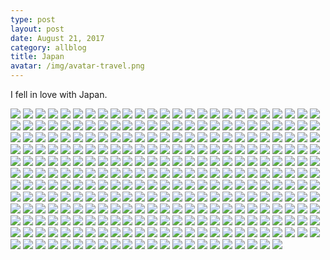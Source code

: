 ```yaml
---
type: post
layout: post
date: August 21, 2017
category: allblog
title: Japan
avatar: /img/avatar-travel.png
---
```


I fell in love with Japan.

<img class='post-img' src='{{ "/img/travel/Japan/IMG_20170727_144542.jpg" }}'/>
<img class='post-img' src='{{ "/img/travel/Japan/IMG_20170727_182942.jpg" }}'/>
<img class='post-img' src='{{ "/img/travel/Japan/IMG_20170727_184441.jpg" }}'/>
<img class='post-img' src='{{ "/img/travel/Japan/IMG_20170727_200330.jpg" }}'/>
<img class='post-img' src='{{ "/img/travel/Japan/IMG_20170727_210005.jpg" }}'/>
<img class='post-img' src='{{ "/img/travel/Japan/IMG_20170727_212751.jpg" }}'/>
<img class='post-img' src='{{ "/img/travel/Japan/IMG_20170727_222237.jpg" }}'/>
<img class='post-img' src='{{ "/img/travel/Japan/IMG_20170727_224914.jpg" }}'/>
<img class='post-img' src='{{ "/img/travel/Japan/IMG_20170727_231705.jpg" }}'/>
<img class='post-img' src='{{ "/img/travel/Japan/IMG_20170728_011257.jpg" }}'/>
<img class='post-img' src='{{ "/img/travel/Japan/IMG_20170728_013703.jpg" }}'/>
<img class='post-img' src='{{ "/img/travel/Japan/IMG_20170728_120305.jpg" }}'/>
<img class='post-img' src='{{ "/img/travel/Japan/IMG_20170728_122344.jpg" }}'/>
<img class='post-img' src='{{ "/img/travel/Japan/IMG_20170728_125957.jpg" }}'/>
<img class='post-img' src='{{ "/img/travel/Japan/IMG_20170728_130314.jpg" }}'/>
<img class='post-img' src='{{ "/img/travel/Japan/IMG_20170728_131445.jpg" }}'/>
<img class='post-img' src='{{ "/img/travel/Japan/IMG_20170728_132133.jpg" }}'/>
<img class='post-img' src='{{ "/img/travel/Japan/IMG_20170728_133724.jpg" }}'/>
<img class='post-img' src='{{ "/img/travel/Japan/IMG_20170728_134543.jpg" }}'/>
<img class='post-img' src='{{ "/img/travel/Japan/IMG_20170728_134602.jpg" }}'/>
<img class='post-img' src='{{ "/img/travel/Japan/IMG_20170728_134625.jpg" }}'/>
<img class='post-img' src='{{ "/img/travel/Japan/IMG_20170728_134720.jpg" }}'/>
<img class='post-img' src='{{ "/img/travel/Japan/IMG_20170728_134855.jpg" }}'/>
<img class='post-img' src='{{ "/img/travel/Japan/IMG_20170728_134936.jpg" }}'/>
<img class='post-img' src='{{ "/img/travel/Japan/IMG_20170728_135057.jpg" }}'/>
<img class='post-img' src='{{ "/img/travel/Japan/IMG_20170728_140126.jpg" }}'/>
<img class='post-img' src='{{ "/img/travel/Japan/IMG_20170728_143910.jpg" }}'/>
<img class='post-img' src='{{ "/img/travel/Japan/IMG_20170728_145020.jpg" }}'/>
<img class='post-img' src='{{ "/img/travel/Japan/IMG_20170728_145927.jpg" }}'/>
<img class='post-img' src='{{ "/img/travel/Japan/IMG_20170728_151631.jpg" }}'/>
<img class='post-img' src='{{ "/img/travel/Japan/IMG_20170728_153625.jpg" }}'/>
<img class='post-img' src='{{ "/img/travel/Japan/IMG_20170728_161403.jpg" }}'/>
<img class='post-img' src='{{ "/img/travel/Japan/IMG_20170728_161846.jpg" }}'/>
<img class='post-img' src='{{ "/img/travel/Japan/IMG_20170729_142511.jpg" }}'/>
<img class='post-img' src='{{ "/img/travel/Japan/IMG_20170729_145603.jpg" }}'/>
<img class='post-img' src='{{ "/img/travel/Japan/IMG_20170729_145749.jpg" }}'/>
<img class='post-img' src='{{ "/img/travel/Japan/IMG_20170729_150013.jpg" }}'/>
<img class='post-img' src='{{ "/img/travel/Japan/IMG_20170729_150308.jpg" }}'/>
<img class='post-img' src='{{ "/img/travel/Japan/IMG_20170729_152323.jpg" }}'/>
<img class='post-img' src='{{ "/img/travel/Japan/IMG_20170729_161927.jpg" }}'/>
<img class='post-img' src='{{ "/img/travel/Japan/IMG_20170729_164605.jpg" }}'/>
<img class='post-img' src='{{ "/img/travel/Japan/IMG_20170729_165238.jpg" }}'/>
<img class='post-img' src='{{ "/img/travel/Japan/IMG_20170729_170357.jpg" }}'/>
<img class='post-img' src='{{ "/img/travel/Japan/IMG_20170729_170512.jpg" }}'/>
<img class='post-img' src='{{ "/img/travel/Japan/IMG_20170729_171349.jpg" }}'/>
<img class='post-img' src='{{ "/img/travel/Japan/IMG_20170729_171417.jpg" }}'/>
<img class='post-img' src='{{ "/img/travel/Japan/IMG_20170729_171541.jpg" }}'/>
<img class='post-img' src='{{ "/img/travel/Japan/IMG_20170729_171934.jpg" }}'/>
<img class='post-img' src='{{ "/img/travel/Japan/IMG_20170729_172137.jpg" }}'/>
<img class='post-img' src='{{ "/img/travel/Japan/IMG_20170729_173115.jpg" }}'/>
<img class='post-img' src='{{ "/img/travel/Japan/IMG_20170729_173209.jpg" }}'/>
<img class='post-img' src='{{ "/img/travel/Japan/IMG_20170729_173448.jpg" }}'/>
<img class='post-img' src='{{ "/img/travel/Japan/IMG_20170729_174414.jpg" }}'/>
<img class='post-img' src='{{ "/img/travel/Japan/IMG_20170729_174726.jpg" }}'/>
<img class='post-img' src='{{ "/img/travel/Japan/IMG_20170729_180045.jpg" }}'/>
<img class='post-img' src='{{ "/img/travel/Japan/IMG_20170729_180248.jpg" }}'/>
<img class='post-img' src='{{ "/img/travel/Japan/IMG_20170729_200253.jpg" }}'/>
<img class='post-img' src='{{ "/img/travel/Japan/IMG_20170729_210706.jpg" }}'/>
<img class='post-img' src='{{ "/img/travel/Japan/IMG_20170729_225543.jpg" }}'/>
<img class='post-img' src='{{ "/img/travel/Japan/IMG_20170730_113601.jpg" }}'/>
<img class='post-img' src='{{ "/img/travel/Japan/IMG_20170730_114130.jpg" }}'/>
<img class='post-img' src='{{ "/img/travel/Japan/IMG_20170730_114326.jpg" }}'/>
<img class='post-img' src='{{ "/img/travel/Japan/IMG_20170730_114659.jpg" }}'/>
<img class='post-img' src='{{ "/img/travel/Japan/IMG_20170730_115707.jpg" }}'/>
<img class='post-img' src='{{ "/img/travel/Japan/IMG_20170730_122310.jpg" }}'/>
<img class='post-img' src='{{ "/img/travel/Japan/IMG_20170730_124552.jpg" }}'/>
<img class='post-img' src='{{ "/img/travel/Japan/IMG_20170730_125339.jpg" }}'/>
<img class='post-img' src='{{ "/img/travel/Japan/IMG_20170730_130908.jpg" }}'/>
<img class='post-img' src='{{ "/img/travel/Japan/IMG_20170730_140457.jpg" }}'/>
<img class='post-img' src='{{ "/img/travel/Japan/IMG_20170730_141743.jpg" }}'/>
<img class='post-img' src='{{ "/img/travel/Japan/IMG_20170730_142350.jpg" }}'/>
<img class='post-img' src='{{ "/img/travel/Japan/IMG_20170730_145354.jpg" }}'/>
<img class='post-img' src='{{ "/img/travel/Japan/IMG_20170730_170042.jpg" }}'/>
<img class='post-img' src='{{ "/img/travel/Japan/IMG_20170731_193201.jpg" }}'/>
<img class='post-img' src='{{ "/img/travel/Japan/IMG_20170731_204945.jpg" }}'/>
<img class='post-img' src='{{ "/img/travel/Japan/IMG_20170731_221243.jpg" }}'/>
<img class='post-img' src='{{ "/img/travel/Japan/IMG_20170731_223658.jpg" }}'/>
<img class='post-img' src='{{ "/img/travel/Japan/IMG_20170731_230056.jpg" }}'/>
<img class='post-img' src='{{ "/img/travel/Japan/IMG_20170801_130353.jpg" }}'/>
<img class='post-img' src='{{ "/img/travel/Japan/IMG_20170801_144512.jpg" }}'/>
<img class='post-img' src='{{ "/img/travel/Japan/IMG_20170801_151703.jpg" }}'/>
<img class='post-img' src='{{ "/img/travel/Japan/IMG_20170801_152212.jpg" }}'/>
<img class='post-img' src='{{ "/img/travel/Japan/IMG_20170801_153031.jpg" }}'/>
<img class='post-img' src='{{ "/img/travel/Japan/IMG_20170801_162056.jpg" }}'/>
<img class='post-img' src='{{ "/img/travel/Japan/IMG_20170801_162317.jpg" }}'/>
<img class='post-img' src='{{ "/img/travel/Japan/IMG_20170802_043222.jpg" }}'/>
<img class='post-img' src='{{ "/img/travel/Japan/IMG_20170802_043725.jpg" }}'/>
<img class='post-img' src='{{ "/img/travel/Japan/IMG_20170802_044426.jpg" }}'/>
<img class='post-img' src='{{ "/img/travel/Japan/IMG_20170802_044830.jpg" }}'/>
<img class='post-img' src='{{ "/img/travel/Japan/IMG_20170802_045137.jpg" }}'/>
<img class='post-img' src='{{ "/img/travel/Japan/IMG_20170802_045527.jpg" }}'/>
<img class='post-img' src='{{ "/img/travel/Japan/IMG_20170802_045616.jpg" }}'/>
<img class='post-img' src='{{ "/img/travel/Japan/IMG_20170802_050152.jpg" }}'/>
<img class='post-img' src='{{ "/img/travel/Japan/IMG_20170802_050736.jpg" }}'/>
<img class='post-img' src='{{ "/img/travel/Japan/IMG_20170802_051009.jpg" }}'/>
<img class='post-img' src='{{ "/img/travel/Japan/IMG_20170802_052012.jpg" }}'/>
<img class='post-img' src='{{ "/img/travel/Japan/IMG_20170802_052444.jpg" }}'/>
<img class='post-img' src='{{ "/img/travel/Japan/IMG_20170802_053145.jpg" }}'/>
<img class='post-img' src='{{ "/img/travel/Japan/IMG_20170802_053648.jpg" }}'/>
<img class='post-img' src='{{ "/img/travel/Japan/IMG_20170802_053703.jpg" }}'/>
<img class='post-img' src='{{ "/img/travel/Japan/IMG_20170802_054238.jpg" }}'/>
<img class='post-img' src='{{ "/img/travel/Japan/IMG_20170802_054322.jpg" }}'/>
<img class='post-img' src='{{ "/img/travel/Japan/IMG_20170802_055132.jpg" }}'/>
<img class='post-img' src='{{ "/img/travel/Japan/IMG_20170802_060158.jpg" }}'/>
<img class='post-img' src='{{ "/img/travel/Japan/IMG_20170802_060951.jpg" }}'/>
<img class='post-img' src='{{ "/img/travel/Japan/IMG_20170802_061029.jpg" }}'/>
<img class='post-img' src='{{ "/img/travel/Japan/IMG_20170802_061246.jpg" }}'/>
<img class='post-img' src='{{ "/img/travel/Japan/IMG_20170802_062735.jpg" }}'/>
<img class='post-img' src='{{ "/img/travel/Japan/IMG_7819.jpg" }}'/>
<img class='post-img' src='{{ "/img/travel/Japan/IMG_20170802_063316.jpg" }}'/>
<img class='post-img' src='{{ "/img/travel/Japan/IMG_7832.jpg" }}'/>
<img class='post-img' src='{{ "/img/travel/Japan/IMG_20170802_064345.jpg" }}'/>
<img class='post-img' src='{{ "/img/travel/Japan/IMG_7842.jpg" }}'/>
<img class='post-img' src='{{ "/img/travel/Japan/IMG_20170802_070026.jpg" }}'/>
<img class='post-img' src='{{ "/img/travel/Japan/IMG_20170802_071741.jpg" }}'/>
<img class='post-img' src='{{ "/img/travel/Japan/IMG_20170802_073156.jpg" }}'/>
<img class='post-img' src='{{ "/img/travel/Japan/IMG_20170802_073659.jpg" }}'/>
<img class='post-img' src='{{ "/img/travel/Japan/IMG_7857.jpg" }}'/>
<img class='post-img' src='{{ "/img/travel/Japan/IMG_20170802_074023.jpg" }}'/>
<img class='post-img' src='{{ "/img/travel/Japan/IMG_20170802_083601.jpg" }}'/>
<img class='post-img' src='{{ "/img/travel/Japan/IMG_20170802_084158.jpg" }}'/>
<img class='post-img' src='{{ "/img/travel/Japan/IMG_20170802_090022.jpg" }}'/>
<img class='post-img' src='{{ "/img/travel/Japan/IMG_20170802_091711.jpg" }}'/>
<img class='post-img' src='{{ "/img/travel/Japan/IMG_20170802_104116.jpg" }}'/>
<img class='post-img' src='{{ "/img/travel/Japan/IMG_20170802_111746.jpg" }}'/>
<img class='post-img' src='{{ "/img/travel/Japan/IMG_20170802_112038.jpg" }}'/>
<img class='post-img' src='{{ "/img/travel/Japan/IMG_20170803_144843.jpg" }}'/>
<img class='post-img' src='{{ "/img/travel/Japan/IMG_20170804_211613.jpg" }}'/>
<img class='post-img' src='{{ "/img/travel/Japan/IMG_20170805_175634.jpg" }}'/>
<img class='post-img' src='{{ "/img/travel/Japan/IMG_20170805_175709.jpg" }}'/>
<img class='post-img' src='{{ "/img/travel/Japan/IMG_20170805_203141.jpg" }}'/>
<img class='post-img' src='{{ "/img/travel/Japan/IMG_20170805_213609.jpg" }}'/>
<img class='post-img' src='{{ "/img/travel/Japan/IMG_20170805_213630.jpg" }}'/>
<img class='post-img' src='{{ "/img/travel/Japan/IMG_20170806_003931.jpg" }}'/>
<img class='post-img' src='{{ "/img/travel/Japan/IMG_20170806_145513.jpg" }}'/>
<img class='post-img' src='{{ "/img/travel/Japan/IMG_20170806_185900.jpg" }}'/>
<img class='post-img' src='{{ "/img/travel/Japan/IMG_20170806_211919.jpg" }}'/>
<img class='post-img' src='{{ "/img/travel/Japan/IMG_20170807_072550.jpg" }}'/>
<img class='post-img' src='{{ "/img/travel/Japan/IMG_20170807_072635.jpg" }}'/>
<img class='post-img' src='{{ "/img/travel/Japan/IMG_20170807_072816.jpg" }}'/>
<img class='post-img' src='{{ "/img/travel/Japan/IMG_20170807_073938.jpg" }}'/>
<img class='post-img' src='{{ "/img/travel/Japan/IMG_20170807_074022.jpg" }}'/>
<img class='post-img' src='{{ "/img/travel/Japan/IMG_20170807_074819.jpg" }}'/>
<img class='post-img' src='{{ "/img/travel/Japan/IMG_20170807_075220.jpg" }}'/>
<img class='post-img' src='{{ "/img/travel/Japan/IMG_20170807_080009.jpg" }}'/>
<img class='post-img' src='{{ "/img/travel/Japan/IMG_20170807_081113.jpg" }}'/>
<img class='post-img' src='{{ "/img/travel/Japan/IMG_20170807_081444.jpg" }}'/>
<img class='post-img' src='{{ "/img/travel/Japan/IMG_20170807_081618.jpg" }}'/>
<img class='post-img' src='{{ "/img/travel/Japan/IMG_20170807_081753.jpg" }}'/>
<img class='post-img' src='{{ "/img/travel/Japan/IMG_20170807_082059.jpg" }}'/>
<img class='post-img' src='{{ "/img/travel/Japan/IMG_20170807_082811.jpg" }}'/>
<img class='post-img' src='{{ "/img/travel/Japan/IMG_20170807_082950.jpg" }}'/>
<img class='post-img' src='{{ "/img/travel/Japan/IMG_20170807_083712.jpg" }}'/>
<img class='post-img' src='{{ "/img/travel/Japan/IMG_20170807_085320.jpg" }}'/>
<img class='post-img' src='{{ "/img/travel/Japan/IMG_20170807_085823.jpg" }}'/>
<img class='post-img' src='{{ "/img/travel/Japan/IMG_20170807_090137.jpg" }}'/>
<img class='post-img' src='{{ "/img/travel/Japan/IMG_20170807_090847.jpg" }}'/>
<img class='post-img' src='{{ "/img/travel/Japan/IMG_20170807_090855.jpg" }}'/>
<img class='post-img' src='{{ "/img/travel/Japan/IMG_20170807_093510.jpg" }}'/>
<img class='post-img' src='{{ "/img/travel/Japan/PANO_20170807_094059.jpg" }}'/>
<img class='post-img' src='{{ "/img/travel/Japan/IMG_20170807_095540.jpg" }}'/>
<img class='post-img' src='{{ "/img/travel/Japan/IMG_20170807_100700.jpg" }}'/>
<img class='post-img' src='{{ "/img/travel/Japan/IMG_20170807_103705.jpg" }}'/>
<img class='post-img' src='{{ "/img/travel/Japan/IMG_20170807_104140.jpg" }}'/>
<img class='post-img' src='{{ "/img/travel/Japan/IMG_20170807_111837.jpg" }}'/>
<img class='post-img' src='{{ "/img/travel/Japan/IMG_20170807_111930.jpg" }}'/>
<img class='post-img' src='{{ "/img/travel/Japan/IMG_20170807_112101.jpg" }}'/>
<img class='post-img' src='{{ "/img/travel/Japan/IMG_20170807_121000.jpg" }}'/>
<img class='post-img' src='{{ "/img/travel/Japan/IMG_20170807_121152.jpg" }}'/>
<img class='post-img' src='{{ "/img/travel/Japan/IMG_20170807_121403.jpg" }}'/>
<img class='post-img' src='{{ "/img/travel/Japan/IMG_20170807_121739.jpg" }}'/>
<img class='post-img' src='{{ "/img/travel/Japan/IMG_20170807_122044.jpg" }}'/>
<img class='post-img' src='{{ "/img/travel/Japan/IMG_20170807_122327.jpg" }}'/>
<img class='post-img' src='{{ "/img/travel/Japan/IMG_20170807_123240.jpg" }}'/>
<img class='post-img' src='{{ "/img/travel/Japan/IMG_20170807_125511.jpg" }}'/>
<img class='post-img' src='{{ "/img/travel/Japan/IMG_20170807_125743.jpg" }}'/>
<img class='post-img' src='{{ "/img/travel/Japan/IMG_20170807_133101.jpg" }}'/>
<img class='post-img' src='{{ "/img/travel/Japan/IMG_20170807_142628.jpg" }}'/>
<img class='post-img' src='{{ "/img/travel/Japan/IMG_20170807_153258.jpg" }}'/>
<img class='post-img' src='{{ "/img/travel/Japan/IMG_20170807_153748.jpg" }}'/>
<img class='post-img' src='{{ "/img/travel/Japan/IMG_20170807_155002.jpg" }}'/>
<img class='post-img' src='{{ "/img/travel/Japan/IMG_20170807_161228.jpg" }}'/>
<img class='post-img' src='{{ "/img/travel/Japan/IMG_20170807_161419.jpg" }}'/>
<img class='post-img' src='{{ "/img/travel/Japan/IMG_20170807_204923.jpg" }}'/>
<img class='post-img' src='{{ "/img/travel/Japan/IMG_20170808_123345.jpg" }}'/>
<img class='post-img' src='{{ "/img/travel/Japan/IMG_20170808_150337.jpg" }}'/>
<img class='post-img' src='{{ "/img/travel/Japan/IMG_20170809_001044.jpg" }}'/>
<img class='post-img' src='{{ "/img/travel/Japan/IMG_20170809_134329.jpg" }}'/>
<img class='post-img' src='{{ "/img/travel/Japan/IMG_20170810_122648.jpg" }}'/>
<img class='post-img' src='{{ "/img/travel/Japan/IMG_20170810_134749.jpg" }}'/>
<img class='post-img' src='{{ "/img/travel/Japan/IMG_20170810_150859.jpg" }}'/>
<img class='post-img' src='{{ "/img/travel/Japan/IMG_20170810_150945.jpg" }}'/>
<img class='post-img' src='{{ "/img/travel/Japan/IMG_20170810_151228.jpg" }}'/>
<img class='post-img' src='{{ "/img/travel/Japan/IMG_20170810_151857.jpg" }}'/>
<img class='post-img' src='{{ "/img/travel/Japan/IMG_20170810_151909.jpg" }}'/>
<img class='post-img' src='{{ "/img/travel/Japan/IMG_20170811_130059.jpg" }}'/>
<img class='post-img' src='{{ "/img/travel/Japan/IMG_20170811_132233.jpg" }}'/>
<img class='post-img' src='{{ "/img/travel/Japan/IMG_20170811_132659.jpg" }}'/>
<img class='post-img' src='{{ "/img/travel/Japan/IMG_20170811_132911.jpg" }}'/>
<img class='post-img' src='{{ "/img/travel/Japan/IMG_20170811_133208.jpg" }}'/>
<img class='post-img' src='{{ "/img/travel/Japan/IMG_20170811_133227.jpg" }}'/>
<img class='post-img' src='{{ "/img/travel/Japan/IMG_20170811_133353.jpg" }}'/>
<img class='post-img' src='{{ "/img/travel/Japan/IMG_20170811_134330.jpg" }}'/>
<img class='post-img' src='{{ "/img/travel/Japan/IMG_20170811_134421.jpg" }}'/>
<img class='post-img' src='{{ "/img/travel/Japan/IMG_20170811_134444.jpg" }}'/>
<img class='post-img' src='{{ "/img/travel/Japan/IMG_20170811_134847.jpg" }}'/>
<img class='post-img' src='{{ "/img/travel/Japan/IMG_20170811_134937.jpg" }}'/>
<img class='post-img' src='{{ "/img/travel/Japan/IMG_20170811_135349.jpg" }}'/>
<img class='post-img' src='{{ "/img/travel/Japan/IMG_20170811_135540.jpg" }}'/>
<img class='post-img' src='{{ "/img/travel/Japan/IMG_20170811_135709.jpg" }}'/>
<img class='post-img' src='{{ "/img/travel/Japan/IMG_20170811_141743.jpg" }}'/>
<img class='post-img' src='{{ "/img/travel/Japan/IMG_20170811_151210.jpg" }}'/>
<img class='post-img' src='{{ "/img/travel/Japan/IMG_20170811_153454.jpg" }}'/>
<img class='post-img' src='{{ "/img/travel/Japan/IMG_20170811_154542.jpg" }}'/>
<img class='post-img' src='{{ "/img/travel/Japan/IMG_20170811_163040.jpg" }}'/>
<img class='post-img' src='{{ "/img/travel/Japan/IMG_20170811_164322.jpg" }}'/>
<img class='post-img' src='{{ "/img/travel/Japan/IMG_20170811_164339.jpg" }}'/>
<img class='post-img' src='{{ "/img/travel/Japan/image6.jpg" }}'/>
<img class='post-img' src='{{ "/img/travel/Japan/IMG_20170811_164554.jpg" }}'/>
<img class='post-img' src='{{ "/img/travel/Japan/IMG_20170811_165327.jpg" }}'/>
<img class='post-img' src='{{ "/img/travel/Japan/IMG_20170811_165925.jpg" }}'/>
<img class='post-img' src='{{ "/img/travel/Japan/IMG_20170811_170145.jpg" }}'/>
<img class='post-img' src='{{ "/img/travel/Japan/IMG_20170811_170338.jpg" }}'/>
<img class='post-img' src='{{ "/img/travel/Japan/IMG_20170811_170526.jpg" }}'/>
<img class='post-img' src='{{ "/img/travel/Japan/IMG_20170811_170623.jpg" }}'/>
<img class='post-img' src='{{ "/img/travel/Japan/IMG_20170811_170746.jpg" }}'/>
<img class='post-img' src='{{ "/img/travel/Japan/IMG_20170811_171412.jpg" }}'/>
<img class='post-img' src='{{ "/img/travel/Japan/IMG_20170811_171637.jpg" }}'/>
<img class='post-img' src='{{ "/img/travel/Japan/IMG_20170811_171827.jpg" }}'/>
<img class='post-img' src='{{ "/img/travel/Japan/IMG_20170811_172206.jpg" }}'/>
<img class='post-img' src='{{ "/img/travel/Japan/IMG_20170811_172827.jpg" }}'/>
<img class='post-img' src='{{ "/img/travel/Japan/image5.jpg" }}'/>
<img class='post-img' src='{{ "/img/travel/Japan/IMG_20170811_222349.jpg" }}'/>
<img class='post-img' src='{{ "/img/travel/Japan/IMG_20170812_121739.jpg" }}'/>
<img class='post-img' src='{{ "/img/travel/Japan/image8.jpg" }}'/>
<img class='post-img' src='{{ "/img/travel/Japan/IMG_20170812_173105.jpg" }}'/>
<img class='post-img' src='{{ "/img/travel/Japan/IMG_20170812_181525.jpg" }}'/>
<img class='post-img' src='{{ "/img/travel/Japan/IMG_20170812_183611.jpg" }}'/>
<img class='post-img' src='{{ "/img/travel/Japan/IMG_20170812_183833.jpg" }}'/>
<img class='post-img' src='{{ "/img/travel/Japan/IMG_20170812_184108.jpg" }}'/>
<img class='post-img' src='{{ "/img/travel/Japan/IMG_20170812_191857.jpg" }}'/>
<img class='post-img' src='{{ "/img/travel/Japan/IMG_20170812_193452.jpg" }}'/>
<img class='post-img' src='{{ "/img/travel/Japan/IMG_20170812_194731.jpg" }}'/>
<img class='post-img' src='{{ "/img/travel/Japan/IMG_20170812_194843.jpg" }}'/>
<img class='post-img' src='{{ "/img/travel/Japan/IMG_20170812_203232.jpg" }}'/>
<img class='post-img' src='{{ "/img/travel/Japan/IMG_20170812_211606.jpg" }}'/>
<img class='post-img' src='{{ "/img/travel/Japan/IMG_20170812_211620.jpg" }}'/>
<img class='post-img' src='{{ "/img/travel/Japan/IMG_20170813_153715.jpg" }}'/>
<img class='post-img' src='{{ "/img/travel/Japan/IMG_20170813_164508.jpg" }}'/>
<img class='post-img' src='{{ "/img/travel/Japan/IMG_20170813_172108.jpg" }}'/>
<img class='post-img' src='{{ "/img/travel/Japan/IMG_20170813_172119.jpg" }}'/>
<img class='post-img' src='{{ "/img/travel/Japan/IMG_20170813_173226.jpg" }}'/>
<img class='post-img' src='{{ "/img/travel/Japan/IMG_20170813_181808.jpg" }}'/>
<img class='post-img' src='{{ "/img/travel/Japan/IMG_20170813_183148.jpg" }}'/>
<img class='post-img' src='{{ "/img/travel/Japan/IMG_20170813_183633.jpg" }}'/>
<img class='post-img' src='{{ "/img/travel/Japan/IMG_20170813_184209.jpg" }}'/>
<img class='post-img' src='{{ "/img/travel/Japan/IMG_20170813_190454.jpg" }}'/>
<img class='post-img' src='{{ "/img/travel/Japan/image5-1.jpg" }}'/>
<img class='post-img' src='{{ "/img/travel/Japan/IMG_20170813_193247.jpg" }}'/>
<img class='post-img' src='{{ "/img/travel/Japan/IMG_20170813_193642.jpg" }}'/>
<img class='post-img' src='{{ "/img/travel/Japan/IMG_20170813_195309.jpg" }}'/>
<img class='post-img' src='{{ "/img/travel/Japan/IMG_20170813_203011.jpg" }}'/>
<img class='post-img' src='{{ "/img/travel/Japan/IMG_20170813_203403.jpg" }}'/>
<img class='post-img' src='{{ "/img/travel/Japan/IMG_20170813_203510.jpg" }}'/>
<img class='post-img' src='{{ "/img/travel/Japan/IMG_20170813_205006.jpg" }}'/>
<img class='post-img' src='{{ "/img/travel/Japan/IMG_20170813_212149.jpg" }}'/>
<img class='post-img' src='{{ "/img/travel/Japan/IMG_20170813_221913.jpg" }}'/>
<img class='post-img' src='{{ "/img/travel/Japan/IMG_20170814_052956.jpg" }}'/>
<img class='post-img' src='{{ "/img/travel/Japan/IMG_20170814_053151.jpg" }}'/>
<img class='post-img' src='{{ "/img/travel/Japan/IMG_20170814_053553.jpg" }}'/>
<img class='post-img' src='{{ "/img/travel/Japan/IMG_20170814_060658.jpg" }}'/>
<img class='post-img' src='{{ "/img/travel/Japan/image4-1.jpg" }}'/>
<img class='post-img' src='{{ "/img/travel/Japan/IMG_20170814_174913.jpg" }}'/>
<img class='post-img' src='{{ "/img/travel/Japan/IMG_20170815_104631.jpg" }}'/>
<img class='post-img' src='{{ "/img/travel/Japan/IMG_20170815_105700.jpg" }}'/>
<img class='post-img' src='{{ "/img/travel/Japan/IMG_20170815_110954.jpg" }}'/>
<img class='post-img' src='{{ "/img/travel/Japan/IMG_20170815_111053.jpg" }}'/>
<img class='post-img' src='{{ "/img/travel/Japan/IMG_20170815_223925.jpg" }}'/>
<img class='post-img' src='{{ "/img/travel/Japan/IMG_20170816_143609.jpg" }}'/>
<img class='post-img' src='{{ "/img/travel/Japan/IMG_20170816_144147.jpg" }}'/>
<img class='post-img' src='{{ "/img/travel/Japan/IMG_20170816_144514.jpg" }}'/>
<img class='post-img' src='{{ "/img/travel/Japan/IMG_20170816_145245.jpg" }}'/>
<img class='post-img' src='{{ "/img/travel/Japan/IMG_20170816_150415.jpg" }}'/>
<img class='post-img' src='{{ "/img/travel/Japan/IMG_20170816_155051.jpg" }}'/>
<img class='post-img' src='{{ "/img/travel/Japan/IMG_20170816_182050.jpg" }}'/>
<img class='post-img' src='{{ "/img/travel/Japan/IMG_20170816_185531.jpg" }}'/>
<img class='post-img' src='{{ "/img/travel/Japan/IMG_20170816_191325.jpg" }}'/>
<img class='post-img' src='{{ "/img/travel/Japan/IMG_20170816_201041.jpg" }}'/>
<img class='post-img' src='{{ "/img/travel/Japan/IMG_6341.jpg" }}'/>
<img class='post-img' src='{{ "/img/travel/Japan/IMG_20170819_150058.jpg" }}'/>
<img class='post-img' src='{{ "/img/travel/Japan/IMG_20170819_151428.jpg" }}'/>
<img class='post-img' src='{{ "/img/travel/Japan/IMG_20170819_161215.jpg" }}'/>
<img class='post-img' src='{{ "/img/travel/Japan/IMG_20170819_172219.jpg" }}'/>
<img class='post-img' src='{{ "/img/travel/Japan/IMG_20170819_203812.jpg" }}'/>
<img class='post-img' src='{{ "/img/travel/Japan/IMG_2201.jpg" }}'/>
<img class='post-img' src='{{ "/img/travel/Japan/IMG_2358.jpg" }}'/>
<img class='post-img' src='{{ "/img/travel/Japan/DSC_0080.jpg" }}'/>
